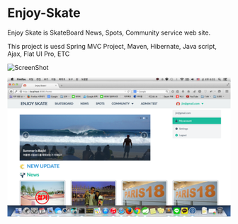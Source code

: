 # Enjoy-Skate
Enjoy Skate is SkateBoard News, Spots, Community service web site.

This project is uesd Spring MVC Project, Maven, Hibernate, Java script, Ajax, Flat UI Pro, ETC

![ScreenShot](https://github.com/platonic7/enjoySkate/blob/master/src/main/webapp/resources/image/loginTest.png)

![ScreenShot](https://github.com/platonic7/enjoySkate/blob/master/src/main/webapp/resources/image/mainTest.png)

